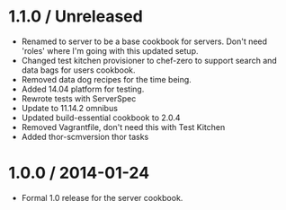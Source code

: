 # 1.1.0 / Unreleased

* Renamed to server to be a base cookbook for servers. Don't need 'roles' where
  I'm going with this updated setup.
* Changed test kitchen provisioner to chef-zero to support search and data
  bags for users cookbook.
* Removed data dog recipes for the time being.
* Added 14.04 platform for testing.
* Rewrote tests with ServerSpec
* Update to 11.14.2 omnibus
* Updated build-essential cookbook to 2.0.4
* Removed Vagrantfile, don't need this with Test Kitchen
* Added thor-scmversion thor tasks

# 1.0.0 / 2014-01-24

* Formal 1.0 release for the server cookbook.
